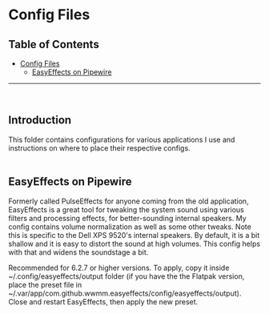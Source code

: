 # Config Files

## Table of Contents
- [Config Files](#config-files)
  * [EasyEffects on Pipewire](#easyeffects-on-pipewire)

____
<br />

## Introduction
This folder contains configurations for various applications I use and instructions on where to place their respective configs.
<br />
<br />

## EasyEffects on Pipewire

Formerly called PulseEffects for anyone coming from the old application, EasyEffects is a great tool for tweaking the system sound using various filters and processing effects, for better-sounding internal speakers. My config contains volume normalization as well as some other tweaks. Note this is specific to the Dell XPS 9520's internal speakers. By default, it is a bit shallow and it is easy to distort the sound at high volumes. This config helps with that and widens the soundstage a bit.

Recommended for 6.2.7 or higher versions. To apply, copy it inside ~/.config/easyeffects/output folder (if you have the the Flatpak version, place the preset file in ~/.var/app/com.github.wwmm.easyeffects/config/easyeffects/output). Close and restart EasyEffects, then apply the new preset.